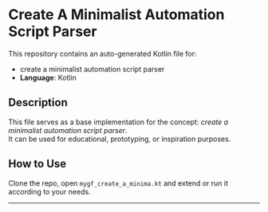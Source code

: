 # Create A Minimalist Automation Script Parser

This repository contains an auto-generated Kotlin file for:

- create a minimalist automation script parser
- **Language**: Kotlin

## Description

This file serves as a base implementation for the concept: *create a minimalist automation script parser*.  
It can be used for educational, prototyping, or inspiration purposes.

## How to Use

Clone the repo, open `mygf_create_a_minima.kt` and extend or run it according to your needs.

---


